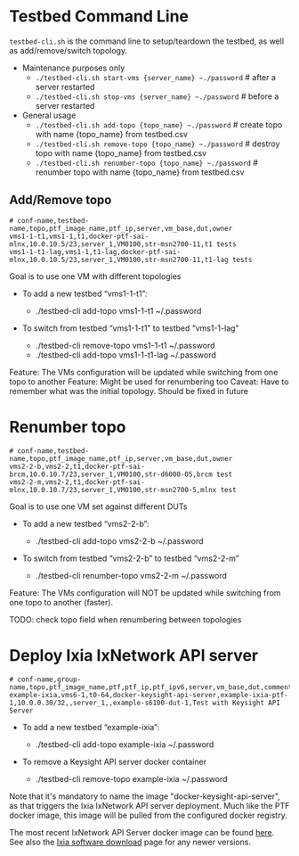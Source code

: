 # Testbed Command Line

```testbed-cli.sh``` is the command line to setup/teardown the testbed, as well as add/remove/switch topology.

- Maintenance purposes only
  - ```./testbed-cli.sh start-vms {server_name} ~./password```   # after a server restarted
  - ```./testbed-cli.sh stop-vms {server_name} ~./password```    # before a server restarted
- General usage
  - ```./testbed-cli.sh add-topo {topo_name} ~./password```      # create topo with name {topo_name} from testbed.csv
  - ```./testbed-cli.sh remove-topo {topo_name} ~./password```   # destroy topo with name {topo_name} from testbed.csv
  - ```./testbed-cli.sh renumber-topo {topo_name} ~./password``` # renumber topo with name {topo_name} from testbed.csv

## Add/Remove topo
```
# conf-name,testbed-name,topo,ptf_image_name,ptf_ip,server,vm_base,dut,owner
vms1-1-t1,vms1-1,t1,docker-ptf-sai-mlnx,10.0.10.5/23,server_1,VM0100,str-msn2700-11,t1 tests
vms1-1-t1-lag,vms1-1,t1-lag,docker-ptf-sai-mlnx,10.0.10.5/23,server_1,VM0100,str-msn2700-11,t1-lag tests

```
Goal is to use one VM with different topologies

- To add a new testbed “vms1-1-t1”:
  - ./testbed-cli add-topo vms1-1-t1 ~/.password

- To switch from testbed “vms1-1-t1” to testbed “vms1-1-lag”
  - ./testbed-cli remove-topo vms1-1-t1 ~/.password
  - ./testbed-cli add-topo vms1-1-t1-lag ~/.password

Feature: The VMs configuration will be updated while switching from one topo to another
Feature: Might be used for renumbering too
Caveat: Have to remember what was the initial topology. Should be fixed in future

# Renumber topo
```
# conf-name,testbed-name,topo,ptf_image_name,ptf_ip,server,vm_base,dut,owner
vms2-2-b,vms2-2,t1,docker-ptf-sai-brcm,10.0.10.7/23,server_1,VM0100,str-d6000-05,brcm test
vms2-2-m,vms2-2,t1,docker-ptf-sai-mlnx,10.0.10.7/23,server_1,VM0100,str-msn2700-5,mlnx test

```
Goal is to use one VM set against different DUTs

- To add a new testbed “vms2-2-b”:
  - ./testbed-cli add-topo vms2-2-b ~/.password

- To switch from testbed “vms2-2-b” to testbed “vms2-2-m”
  - ./testbed-cli renumber-topo vms2-2-m ~/.password

Feature: The VMs configuration will NOT be updated while switching from one topo to another (faster).

TODO: check topo field when renumbering between topologies

# Deploy Ixia IxNetwork API server
```
# conf-name,group-name,topo,ptf_image_name,ptf,ptf_ip,ptf_ipv6,server,vm_base,dut,comment
example-ixia,vms6-1,t0-64,docker-keysight-api-server,example-ixia-ptf-1,10.0.0.30/32,,server_1,,example-s6100-dut-1,Test with Keysight API Server
```
- To add a new testbed “example-ixia”:
  - ./testbed-cli add-topo example-ixia ~/.password

- To remove a Keysight API server docker container
  - ./testbed-cli remove-topo example-ixia ~/.password

Note that it's mandatory to name the image "docker-keysight-api-server", as that triggers the Ixia IxNetwork API server deployment.
Much like the PTF docker image, this image will be pulled from the configured docker registry.

The most recent IxNetwork API Server docker image can be found [here](http://downloads.ixiacom.com/support/downloads_and_updates/public/ixnetwork/9.00_Update-3/Ixia_IxNetworkWeb_Docker_9.00.100.213.tar.bz2).
See also the [Ixia software download](https://support.ixiacom.com/public/support-overview/product-support/downloads-updates/versions/68) page for any newer versions.

